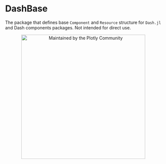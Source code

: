 # DashBase

The package that defines base `Component` and `Resource` structure for `Dash.jl`
and Dash components packages. Not intended for direct use.

<div align="center">
  <a href="https://dash.plotly.com/project-maintenance">
    <img src="https://dash.plotly.com/assets/images/maintained-by-community.png" width="400px" alt="Maintained by the Plotly Community">
  </a>
</div>
